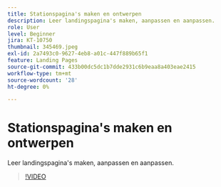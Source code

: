 ```yaml
---
title: Stationspagina's maken en ontwerpen
description: Leer landingspagina's maken, aanpassen en aanpassen.
role: User
level: Beginner
jira: KT-10750
thumbnail: 345469.jpeg
exl-id: 2a7493c0-9627-4eb8-a01c-447f889b65f1
feature: Landing Pages
source-git-commit: 433b00dc5dc1b7dde2931c6b9eaa8a403eae2415
workflow-type: tm+mt
source-wordcount: '28'
ht-degree: 0%

---
```


# Stationspagina&#39;s maken en ontwerpen

Leer landingspagina&#39;s maken, aanpassen en aanpassen.

>[!VIDEO](https://video.tv.adobe.com/v/345469/?quality=12&learn=on)
